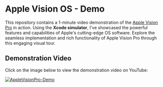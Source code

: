 # Apple Vision OS - Demo

This repository contains a 1-minute video demonstration of the [Apple Vision Pro](https://www.apple.com/apple-vision-pro/)
 in action. Using the **Xcode simulator**, I've showcased the powerful features and capabilities of Apple's cutting-edge OS software. Explore the seamless implementation and rich functionality of Apple Vision Pro through this engaging visual tour.

## Demonstration Video

Click on the image below to view the demonstration video on YouTube:

[![AppleVisionPro-Demo](http://img.youtube.com/vi/iE0v6ZcKIBM/0.jpg)](http://www.youtube.com/watch?v=iE0v6ZcKIBM "AppleVisionPro-Demo")

